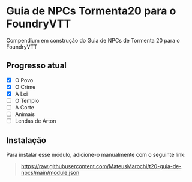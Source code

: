 # Guia de NPCs Tormenta20 para o FoundryVTT
Compendium em construção do Guia de NPCs de Tormenta 20 para o FoundryVTT
## Progresso atual
 - [x] O Povo
 - [x] O Crime
 - [x] A Lei
 - [ ] O Templo
 - [ ] A Corte
 - [ ] Animais
 - [ ] Lendas de Arton

## Instalação
Para instalar esse módulo, adicione-o manualmente com o seguinte link:
> https://raw.githubusercontent.com/MateusMarochi/t20-guia-de-npcs/main/module.json
